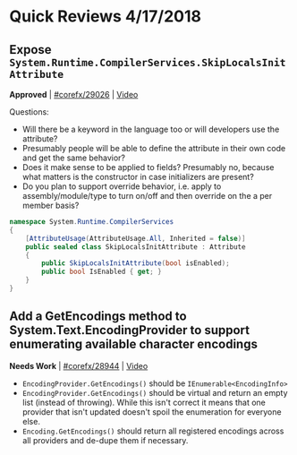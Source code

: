 # Quick Reviews 4/17/2018

## Expose `System.Runtime.CompilerServices.SkipLocalsInitAttribute`

**Approved** | [#corefx/29026](https://github.com/dotnet/corefx/issues/29026#issuecomment-382076991) | [Video](https://www.youtube.com/watch?v=8m4ijdz0CXw&t=0h0m0s)

Questions:

* Will there be a keyword in the language too or will developers use the attribute?
* Presumably people will be able to define the attribute in their own code and get the same behavior?
* Does it make sense to be applied to fields? Presumably no, because what matters is the constructor in case initializers are present?
* Do you plan to support override behavior, i.e. apply to assembly/module/type to turn on/off and then override on the a per member basis?

```csharp
namespace System.Runtime.CompilerServices
{
    [AttributeUsage(AttributeUsage.All, Inherited = false)]
    public sealed class SkipLocalsInitAttribute : Attribute
    {
        public SkipLocalsInitAttribute(bool isEnabled);
        public bool IsEnabled { get; }
    }
}
```
## Add a GetEncodings method to System.Text.EncodingProvider to support enumerating available character encodings

**Needs Work** | [#corefx/28944](https://github.com/dotnet/corefx/issues/28944#issuecomment-382081100) | [Video](https://www.youtube.com/watch?v=8m4ijdz0CXw&t=0h9m53s)

* `EncodingProvider.GetEncodings()` should be `IEnumerable<EncodingInfo>`
* `EncodingProvider.GetEncodings()` should be virtual and return an empty list (instead of throwing). While this isn't correct it means that one provider that isn't updated doesn't spoil the enumeration for everyone else.
* `Encoding.GetEncodings()` should return all registered encodings across all providers and de-dupe them if necessary.
